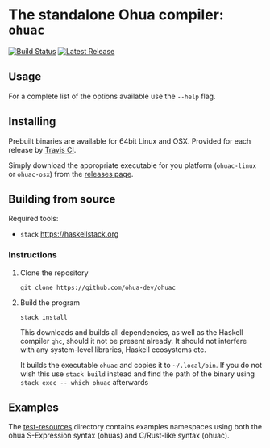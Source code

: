 # The standalone Ohua compiler: `ohuac`

[![Build Status](https://travis-ci.org/ohua-dev/ohuac.svg?branch=master)](https://travis-ci.org/ohua-dev/ohuac)
[![Latest Release](https://img.shields.io/github/release/ohua-dev/ohuac.svg)](https://github.com/ohua-dev/ohuac/releases/latest)

## Usage

For a complete list of the options available use the `--help` flag.

## Installing

Prebuilt binaries are available for 64bit Linux and OSX. Provided for each
release by [Travis CI](https://travis-ci.org/ohua-dev/ohuac).

Simply download the appropriate executable for you platform (`ohuac-linux` or
`ohuac-osx`) from the [releases page](https://github.com/ohua-dev/ohuac/releases/latest).

## Building from source

Required tools:

- `stack` https://haskellstack.org

### Instructions

1. Clone the repository

    `git clone https://github.com/ohua-dev/ohuac`

2. Build the program

   `stack install`

   This downloads and builds all dependencies, as well as the Haskell compiler
   `ghc`, should it not be present already. It should not interfere with any
   system-level libraries, Haskell ecosystems etc.

   It builds the executable `ohuac` and copies it to `~/.local/bin`. If you do
   not wish this use `stack build` instead and find the path of the binary using
   `stack exec -- which ohuac` afterwards


## Examples

The [test-resources](test-resources) directory contains examples namespaces
using both the ohua S-Expression syntax (ohuas) and C/Rust-like syntax (ohuac).
